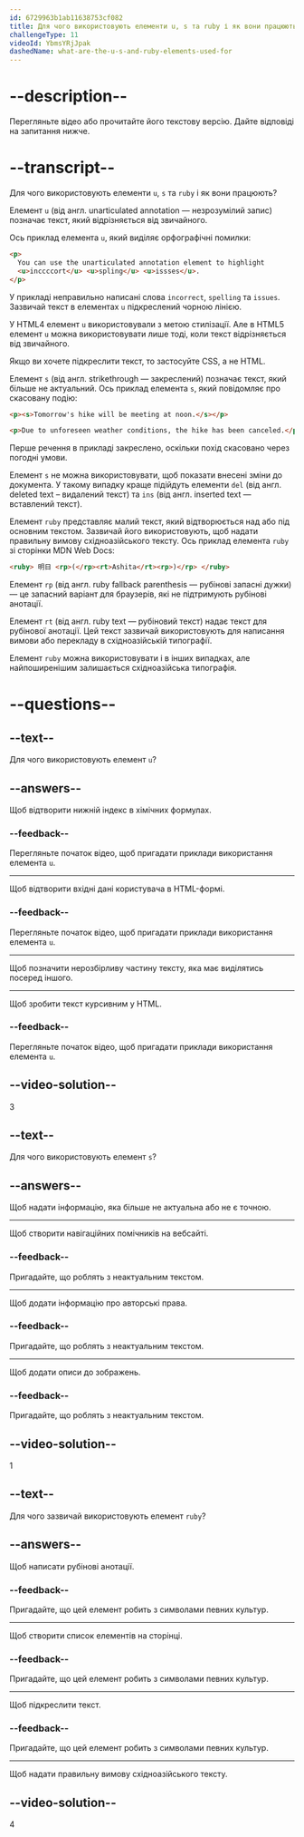 ```yaml
---
id: 6729963b1ab11638753cf082
title: Для чого використовують елементи u, s та ruby і як вони працюють?
challengeType: 11
videoId: YbmsYRjJpak
dashedName: what-are-the-u-s-and-ruby-elements-used-for
---
```


# --description--

Перегляньте відео або прочитайте його текстову версію. Дайте відповіді на запитання нижче.

# --transcript--

Для чого використовують елементи `u`, `s` та `ruby` і як вони працюють?

Елемент `u` (від англ. unarticulated annotation — незрозумілий запис) позначає текст, який відрізняється від звичайного.

Ось приклад елемента `u`, який виділяє орфографічні помилки:

```html
<p>
  You can use the unarticulated annotation element to highlight
  <u>inccccort</u> <u>spling</u> <u>issses</u>.
</p>
```

У прикладі неправильно написані слова `incorrect`, `spelling` та `issues`. Зазвичай текст в елементах `u` підкреслений чорною лінією.

У HTML4 елемент `u` використовували з метою стилізації. Але в HTML5 елемент `u` можна використовувати лише тоді, коли текст відрізняється від звичайного.

Якщо ви хочете підкреслити текст, то застосуйте CSS, а не HTML.

Елемент `s` (від англ. strikethrough — закреслений) позначає текст, який більше не актуальний. Ось приклад елемента `s`, який повідомляє про скасовану подію:

```html
<p><s>Tomorrow's hike will be meeting at noon.</s></p>

<p>Due to unforeseen weather conditions, the hike has been canceled.</p>
```

Перше речення в прикладі закреслено, оскільки похід скасовано через погодні умови.

Елемент `s` не можна використовувати, щоб показати внесені зміни до документа. У такому випадку краще підійдуть елементи `del` (від англ. deleted text – видалений текст) та `ins` (від англ. inserted text — вставлений текст).

Елемент `ruby` представляє малий текст, який відтворюється над або під основним текстом. Зазвичай його використовують, щоб надати правильну вимову східноазійського тексту. Ось приклад елемента `ruby` зі сторінки MDN Web Docs:

```html
<ruby> 明日 <rp>(</rp><rt>Ashita</rt><rp>)</rp> </ruby>
```

Елемент `rp` (від англ. ruby fallback parenthesis — рубінові запасні дужки) — це запасний варіант для браузерів, які не підтримують рубінові анотації.

Елемент `rt` (від англ. ruby text — рубіновий текст) надає текст для рубінової анотації. Цей текст зазвичай використовують для написання вимови або перекладу в східноазійській типографії.

Елемент `ruby` можна використовувати і в інших випадках, але найпоширенішим залишається східноазійська типографія.

# --questions--

## --text--

Для чого використовують елемент `u`?

## --answers--

Щоб відтворити нижній індекс в хімічних формулах.

### --feedback--

Перегляньте початок відео, щоб пригадати приклади використання елемента `u`.

---

Щоб відтворити вхідні дані користувача в HTML-формі.

### --feedback--

Перегляньте початок відео, щоб пригадати приклади використання елемента `u`.

---

Щоб позначити нерозбірливу частину тексту, яка має виділятись посеред іншого.

---

Щоб зробити текст курсивним у HTML.

### --feedback--

Перегляньте початок відео, щоб пригадати приклади використання елемента `u`.

## --video-solution--

3

## --text--

Для чого використовують елемент `s`?

## --answers--

Щоб надати інформацію, яка більше не актуальна або не є точною.

---

Щоб створити навігаційних помічників на вебсайті.

### --feedback--

Пригадайте, що роблять з неактуальним текстом.

---

Щоб додати інформацію про авторські права.

### --feedback--

Пригадайте, що роблять з неактуальним текстом.

---

Щоб додати описи до зображень.

### --feedback--

Пригадайте, що роблять з неактуальним текстом.

## --video-solution--

1

## --text--

Для чого зазвичай використовують елемент `ruby`?

## --answers--

Щоб написати рубінові анотації.

### --feedback--

Пригадайте, що цей елемент робить з символами певних культур.

---

Щоб створити список елементів на сторінці.

### --feedback--

Пригадайте, що цей елемент робить з символами певних культур.

---

Щоб підкреслити текст.

### --feedback--

Пригадайте, що цей елемент робить з символами певних культур.

---

Щоб надати правильну вимову східноазійського тексту.

## --video-solution--

4
